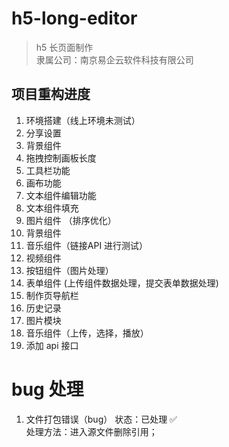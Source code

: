 # h5-long-editor
> h5 长页面制作    
> 隶属公司：南京易企云软件科技有限公司 

## 项目重构进度
1. 环境搭建（线上环境未测试）
2. 分享设置
3. 背景组件
4. 拖拽控制画板长度
5. 工具栏功能 
6. 画布功能 
7. 文本组件编辑功能 
8. 文本组件填充
9. 图片组件 （排序优化）
10. 背景组件
11. 音乐组件（链接API 进行测试）
12. 视频组件
13. 按钮组件（图片处理）
14. 表单组件 (上传组件数据处理，提交表单数据处理)
15. 制作页导航栏
16. 历史记录
17. 图片模块
18. 音乐组件（上传，选择，播放）
19. 添加 api 接口


# bug 处理
1. 文件打包错误（bug） 状态：已处理 ✅       
处理方法：进入源文件删除引用；     